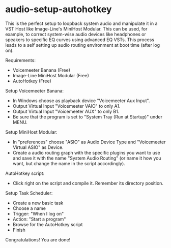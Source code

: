 # audio-setup-autohotkey

This is the perfect setup to loopback system audio and manipulate it in a VST Host like Image-Line's MiniHost Modular. This can be  used, for example, to correct system-wise audio devices like headphones or speakers to specific EQ curves using advanced EQ VSTs.
This process leads to a self setting up audio routing environment at boot time (after log on).

Requirements:
- Voicemeeter Banana (Free)
- Image-Line MiniHost Modular (Free)
- AutoHotkey (Free)

Setup Voicemeeter Banana:
- In Windows choose as playback device "Voicemeeter Aux Input".
- Output Virtual Input "Voicemeeter VAIO" to only A1.
- Output Virtual Input "Voicemeeter AUX" to only B1.
- Be sure that the program is set to "System Tray (Run at Startup)" under MENU.

Setup MiniHost Modular:
- In "preferences" choose "ASIO" as Audio Device Type and "Voicemeeter Virtual ASIO" as Device.
- Create a audio routing graph with the specific plugins you want to use and save it with the name "System Audio Routing" (or name it how you want, but change the name in the script accordingly).

AutoHotkey script:
- Click right on the script and compile it. Remember its directory position.

Setup Task Scheduler:
- Create a new basic task
- Choose a name
- Trigger: "When I log on"
- Action: "Start a program"
- Browse for the AutoHotkey script
- Finish

Congratulations! You are done!
